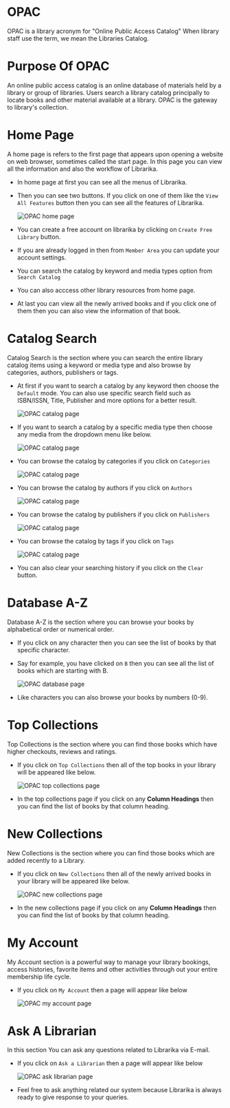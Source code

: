 # OPAC

OPAC is a library acronym for "Online Public Access Catalog" When library staff use the term, we mean the Libraries Catalog.

# Purpose Of OPAC

An online public access catalog is an online database of materials held by a library or group of libraries. Users search a library catalog principally to locate books and other material available at a library. OPAC is the gateway to library's collection.

# Home Page

A home page is refers to the first page that appears upon opening a website on web browser, sometimes called the start page. In this page you can view all the information and also the workflow of Librarika.

* In home page at first you can see all the menus of Librarika. 
* Then you can see two buttons. If you click on one of them like the `View All Features` button then you can see all the features of Librarika.

	![OPAC home page](img/opac_home_view_feature1.png)

* You can create a free account on librarika by clicking on `Create Free Library` button.
* If you are already logged in then from `Member Area` you can update your account settings.
* You can search the catalog by keyword and media types option from `Search Catalog`
* You can also acccess other library resources from home page.
* At last you can view all the newly arrived books and if you click one of them then you can also view the information of that book.


# Catalog Search

Catalog Search is the section where you can search the entire library catalog items using a keyword or media type and also browse by categories, authors, publishers or tags.

* At first if you want to search a catalog by any keyword then choose the `Default` mode. You can also use specific search field such as ISBN/ISSN, Title, Publisher and more options for a better result.

	![OPAC catalog page](img/opac_catalog_search_keyword.png)

* If you want to search a catalog by a specific media type then choose any media from the dropdown menu like below.

	![OPAC catalog page](img/opac_catalog_search_mediatype.png)

* You can browse the catalog by categories if you click on `Categories`

	![OPAC catalog page](img/opac_catalog_search_categories.png)

* You can browse the catalog by authors if you click on `Authors`

	![OPAC catalog page](img/opac_catalog_search_authors.png)

* You can browse the catalog by publishers if you click on `Publishers`

	![OPAC catalog page](img/opac_catalog_search_publishers.png)

* You can browse the catalog by tags if you click on `Tags`

	![OPAC catalog page](img/opac_catalog_search_tags.png)

* You can also clear your searching history if you click on the `Clear` button.


# Database A-Z

Database A-Z is the section where you can browse your books by alphabetical order or numerical order.

* If you click on any character then you can see the list of books by that specific character.
* Say for example, you have clicked on `B` then you can see all the list of books which are starting with B.

	![OPAC database page](img/opac_database_a-z.png)

* Like characters you can also browse your books by numbers (0-9).

# Top Collections

Top Collections is the section where you can find those books which have higher checkouts, reviews and ratings.

* If you click on `Top Collections` then all of the top books in your library will be appeared like below.

 	![OPAC top collections page](img/opac_top_collection.png)

* In the top collections page if you click on any **Column Headings** then you can find the  list of books by that column heading.

# New Collections

New Collections is the section where you can find those books which are added recently to a Library.

* If you click on `New Collections` then all of the newly arrived books in your library will be appeared like below.

 	![OPAC new collections page](img/opac_new_collection.png)

* In the new collections page if you click on any **Column Headings** then you can find the list of books by that column heading.

# My Account

My Account section is a powerful way to manage your library bookings, access histories, favorite items and other activities through out your entire membership life cycle.

* If you click on `My Account` then a page will appear like below

	![OPAC my account page](img/opac_my_account.png)

# Ask A Librarian

In this section You can ask any questions related to Librarika via E-mail.

* If you click on `Ask a Librarian` then a page will appear like below

	![OPAC ask librarian page](img/opac_ask_librarian.png)

* Feel free to ask anything related our system because Librarika is always ready to give response to your queries.  